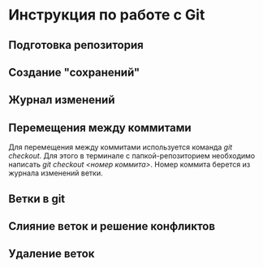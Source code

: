 # Инструкция по работе с Git

## Подготовка репозитория

## Создание "сохранений"

## Журнал изменений

## Перемещения между коммитами
Для перемещения между коммитами используется команда *git checkout*. Для этого в терминале с папкой-репозиторием необходимо написать *git checkout <номер коммита>*. Номер коммита берется из журнала изменений ветки.

## Ветки в git

## Слияние веток и решение конфликтов

## Удаление веток